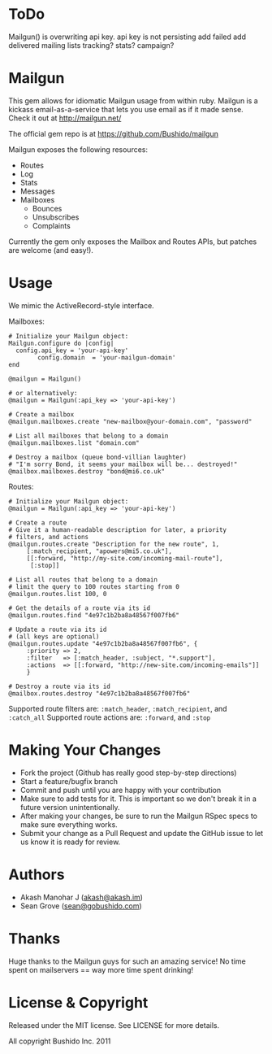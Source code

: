 ToDo
=========

Mailgun() is overwriting api key. api key is not persisting
add failed
add delivered
mailing lists
tracking?
stats?
campaign?

Mailgun
=========
This gem allows for idiomatic Mailgun usage from within ruby. Mailgun is a kickass email-as-a-service that lets you use email as if it made sense. Check it out at http://mailgun.net/

The official gem repo is at https://github.com/Bushido/mailgun

Mailgun exposes the following resources:

  * Routes
  * Log
  * Stats
  * Messages
  * Mailboxes
	* Bounces
	* Unsubscribes
	* Complaints

Currently the gem only exposes the Mailbox and Routes APIs, but patches are welcome (and easy!). 

Usage
=====
We mimic the ActiveRecord-style interface.

Mailboxes:

    # Initialize your Mailgun object:
    Mailgun.configure do |config|
      config.api_key = 'your-api-key'
			config.domain  = 'your-mailgun-domain'
    end

    @mailgun = Mailgun()

    # or alternatively:
    @mailgun = Mailgun(:api_key => 'your-api-key')
    
    # Create a mailbox
    @mailgun.mailboxes.create "new-mailbox@your-domain.com", "password"
    
    # List all mailboxes that belong to a domain
    @mailgun.mailboxes.list "domain.com"
    
    # Destroy a mailbox (queue bond-villian laughter)
    # "I'm sorry Bond, it seems your mailbox will be... destroyed!"
    @mailbox.mailboxes.destroy "bond@mi6.co.uk"
    
Routes:

    # Initialize your Mailgun object:
    @mailgun = Mailgun(:api_key => 'your-api-key')

    # Create a route
    # Give it a human-readable description for later, a priority
    # filters, and actions
    @mailgun.routes.create "Description for the new route", 1,
         [:match_recipient, "apowers@mi5.co.uk"],
         [[:forward, "http://my-site.com/incoming-mail-route"],
          [:stop]]
    
    # List all routes that belong to a domain
    # limit the query to 100 routes starting from 0
    @mailgun.routes.list 100, 0

    # Get the details of a route via its id
    @mailgun.routes.find "4e97c1b2ba8a48567f007fb6"

    # Update a route via its id
    # (all keys are optional)
    @mailgun.routes.update "4e97c1b2ba8a48567f007fb6", {
         :priority => 2,
         :filter   => [:match_header, :subject, "*.support"],
         :actions  => [[:forward, "http://new-site.com/incoming-emails"]]
         }
    
    # Destroy a route via its id
    @mailbox.routes.destroy "4e97c1b2ba8a48567f007fb6"

Supported route filters are: `:match_header`, `:match_recipient`, and `:catch_all`
Supported route actions are: `:forward`, and `:stop`


Making Your Changes
===================

  * Fork the project (Github has really good step-by-step directions)
  * Start a feature/bugfix branch
  * Commit and push until you are happy with your contribution
  * Make sure to add tests for it. This is important so we don't break it in a future version unintentionally.
  * After making your changes, be sure to run the Mailgun RSpec specs to make sure everything works.
  * Submit your change as a Pull Request and update the GitHub issue to let us know it is ready for review.

Authors
=======

  * Akash Manohar J (akash@akash.im)
  * Sean Grove (sean@gobushido.com)

Thanks
======
Huge thanks to the Mailgun guys for such an amazing service! No time spent on mailservers == way more time spent drinking!

License & Copyright
===================
Released under the MIT license. See LICENSE for more details.

All copyright Bushido Inc. 2011
